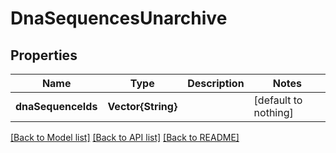 # DnaSequencesUnarchive


## Properties
Name | Type | Description | Notes
------------ | ------------- | ------------- | -------------
**dnaSequenceIds** | **Vector{String}** |  | [default to nothing]


[[Back to Model list]](../README.md#models) [[Back to API list]](../README.md#api-endpoints) [[Back to README]](../README.md)


